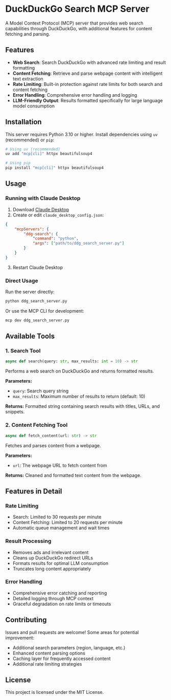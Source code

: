 # DuckDuckGo Search MCP Server

A Model Context Protocol (MCP) server that provides web search capabilities through DuckDuckGo, with additional features for content fetching and parsing.

## Features

- **Web Search**: Search DuckDuckGo with advanced rate limiting and result formatting
- **Content Fetching**: Retrieve and parse webpage content with intelligent text extraction
- **Rate Limiting**: Built-in protection against rate limits for both search and content fetching
- **Error Handling**: Comprehensive error handling and logging
- **LLM-Friendly Output**: Results formatted specifically for large language model consumption

## Installation

This server requires Python 3.10 or higher. Install dependencies using `uv` (recommended) or `pip`:

```bash
# Using uv (recommended)
uv add "mcp[cli]" httpx beautifulsoup4

# Using pip
pip install "mcp[cli]" httpx beautifulsoup4
```

## Usage

### Running with Claude Desktop

1. Download [Claude Desktop](https://claude.ai/download)
2. Create or edit `claude_desktop_config.json`:

```json
{
    "mcpServers": {
        "ddg-search": {
            "command": "python",
            "args": ["path/to/ddg_search_server.py"]
        }
    }
}
```

3. Restart Claude Desktop

### Direct Usage

Run the server directly:

```bash
python ddg_search_server.py
```

Or use the MCP CLI for development:

```bash
mcp dev ddg_search_server.py
```

## Available Tools

### 1. Search Tool

```python
async def search(query: str, max_results: int = 10) -> str
```

Performs a web search on DuckDuckGo and returns formatted results.

**Parameters:**
- `query`: Search query string
- `max_results`: Maximum number of results to return (default: 10)

**Returns:**
Formatted string containing search results with titles, URLs, and snippets.

### 2. Content Fetching Tool

```python
async def fetch_content(url: str) -> str
```

Fetches and parses content from a webpage.

**Parameters:**
- `url`: The webpage URL to fetch content from

**Returns:**
Cleaned and formatted text content from the webpage.

## Features in Detail

### Rate Limiting

- Search: Limited to 30 requests per minute
- Content Fetching: Limited to 20 requests per minute
- Automatic queue management and wait times

### Result Processing

- Removes ads and irrelevant content
- Cleans up DuckDuckGo redirect URLs
- Formats results for optimal LLM consumption
- Truncates long content appropriately

### Error Handling

- Comprehensive error catching and reporting
- Detailed logging through MCP context
- Graceful degradation on rate limits or timeouts

## Contributing

Issues and pull requests are welcome! Some areas for potential improvement:

- Additional search parameters (region, language, etc.)
- Enhanced content parsing options
- Caching layer for frequently accessed content
- Additional rate limiting strategies

## License

This project is licensed under the MIT License.
